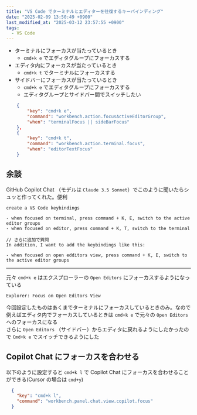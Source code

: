 ```yaml
---
title: "VS Code でターミナルとエディターを往復するキーバインディング"
date: "2025-02-09 13:50:49 +0900"
last_modified_at: "2025-03-12 23:57:55 +0900"
tags:
  - VS Code
---
```


- ターミナルにフォーカスが当たっているとき
  - `cmd+k e` でエディタグループにフォーカスする
- エディタ内にフォーカスが当たっているとき
  - `cmd+k t` でターミナルにフォーカスする
- サイドバーにフォーカスが当たっているとき
  - `cmd+k e` でエディタグループにフォーカスする
  - エディタグループとサイドバー間でスイッチしたい

```json
    {
        "key": "cmd+k e",
        "command": "workbench.action.focusActiveEditorGroup",
        "when": "terminalFocus || sideBarFocus"
    },
    {
        "key": "cmd+k t",
        "command": "workbench.action.terminal.focus",
        "when": "editorTextFocus"
    }
```

## 余談

GitHub Copilot Chat （モデルは `Claude 3.5 Sonnet`）でこのように聞いたらシュッと作ってくれた。便利

```
create a VS Code keybindings

- when focused on terminal, press command + K, E, switch to the active editor groups
- when focused on editor, press command + K, T, switch to the terminal

// さらに追加で質問
In addition, I want to add the keybindings like this:

- when focused on open edditors view, press command + K, E, switch to the active editor groups
```

---

元々 `cmd+k e` はエクスプローラーの `Open Editors` にフォーカスするようになっている

```
Explorer: Focus on Open Editors View
```

今回設定したものはあくまでターミナルにフォーカスしているときのみ。なので例えばエディタ内でフォーカスしているときは `cmd+k e` で元々の `Open Editors` へのフォーカスになる  
さらに `Open Editors` （サイドバー）からエディタに戻れるようにしたかったので `Cmd+k e` でスイッチできるようにした

## Copilot Chat にフォーカスを合わせる
以下のように設定すると `cmd+k l` で Copilot Chat にフォーカスを合わせることができる(Cursor の場合は `cmd+y`)

```json
  {
    "key": "cmd+k l",
    "command": "workbench.panel.chat.view.copilot.focus"
  }
```
